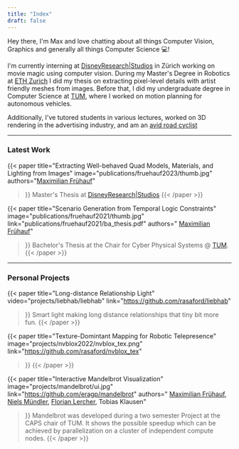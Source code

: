 ```yaml
---
title: "Index"
draft: false
---
```



Hey there, I'm Max and love chatting about all things Computer Vision, Graphics and generally all things Computer Science 💻!

I'm currently interning at [DisneyResearch|Studios](https://studios.disneyresearch.com/) in Zürich working on movie magic using computer vision.
During my Master's Degree in Robotics at [ETH Zurich](https://ethz.ch) I did my thesis on extracting pixel-level details with artist friendly meshes from images.
Before that, I did my undergraduate degree in Computer Science at [TUM](https://tum.de), where I worked on motion planning for autonomous vehicles.

Additionally, I've tutored students in various lectures, worked on 3D rendering in the advertising industry, and am an [avid road cyclist](fun/cycling.jpg)

____

### Latest Work

{{< paper   title="Extracting Well-behaved Quad Models, Materials, and Lighting from Images"
            image="publications/fruehauf2023/thumb.jpg"
            authors="<a href='.'>Maximilian Frühauf</a>"
>}}
Master's Thesis at <a href="https://studios.disneyresearch.com">DisneyResearch|Studios</a>
{{< /paper >}}

{{< paper   title="Scenario Generation from Temporal Logic Constraints"
            image="publications/fruehauf2021/thumb.jpg"
            link="publications/fruehauf2021/ba_thesis.pdf"
            authors=" <a href='.'>Maximilian Frühauf</a>"
>}}
Bachelor's Thesis at the Chair for Cyber Physical Systems @ <a href="https://tum.de">TUM</a>.
{{< /paper >}}

____

### Personal Projects

{{< paper   title="Long-distance Relationship Light"
            video="projects/liebhab/liebhab"
            link="https://github.com/rasaford/liebhab"
>}}
Smart light making long distance relationships that tiny bit more fun.
{{< /paper >}}

{{< paper   title="Texture-Domintant Mapping for Robotic Telepresence"
            image="projects/nvblox2022/nvblox_tex.png"
            link="https://github.com/rasaford/nvblox_tex"
>}}
{{< /paper >}}

{{< paper   title="Interactive Mandelbrot Visualization"
            image="projects/mandelbrot/ui.jpg"
            link="https://github.com/eragp/mandelbrot"
            authors=" <a href='.'>Maximilian Frühauf</a>, <a href='https://nielstron.de/'>Niels Mündler</a>, <a href='https://www.ce.cit.tum.de/cps/members/florian-lercher-msc/'>Florian Lercher</a>, Tobias Klausen"
>}}
Mandelbrot was developed during a two semester Project at the CAPS chair of TUM. It shows the possible speedup which can be achieved by parallelization on a cluster of independent compute nodes.
{{< /paper >}}
